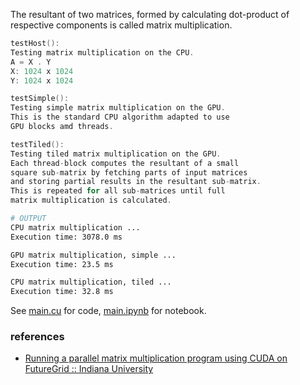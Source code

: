 The resultant of two matrices, formed by calculating
dot-product of respective components is called matrix
multiplication.

```c
testHost():
Testing matrix multiplication on the CPU.
A = X . Y
X: 1024 x 1024
Y: 1024 x 1024
```

```c
testSimple():
Testing simple matrix multiplication on the GPU.
This is the standard CPU algorithm adapted to use
GPU blocks amd threads.
```

```c
testTiled():
Testing tiled matrix multiplication on the GPU.
Each thread-block computes the resultant of a small
square sub-matrix by fetching parts of input matrices
and storing partial results in the resultant sub-matrix.
This is repeated for all sub-matrices until full
matrix multiplication is calculated.
```

```bash
# OUTPUT
CPU matrix multiplication ...
Execution time: 3078.0 ms

GPU matrix multiplication, simple ...
Execution time: 23.5 ms

CPU matrix multiplication, tiled ...
Execution time: 32.8 ms
```

See [main.cu] for code, [main.ipynb] for notebook.

[main.cu]: main.cu
[main.ipynb]: https://colab.research.google.com/drive/14LZMQ_uI2nSLTNpnwaGcQ7O6LzK604qv?usp=sharing


### references

- [Running a parallel matrix multiplication program using CUDA on FutureGrid :: Indiana University](https://kb.iu.edu/d/bcgu)
